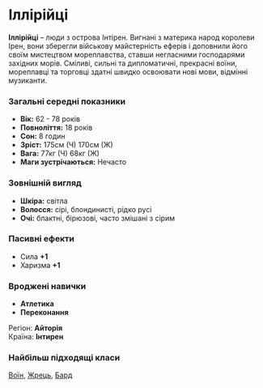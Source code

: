 # Іллірійці

**Іллірійці**  – люди з острова Інтірен. Вигнані з материка народ королеви Ірен, вони зберегли військову майстерність еферів і доповнили його своїм мистецтвом мореплавства, ставши негласними господарями західних морів.
Сміливі, сильні та дипломатичні, прекрасні воїни, мореплавці та торговці здатні швидко освоювати нові мови, відмінні музиканти.

### Загальні середні показники
  - **Вік:** 62 - 78 років
  - **Повноліття:** 18 років
  - **Сон:** 8 годин
  - **Зріст:** 175см (Ч) 170см (Ж)
  - **Вага:** 77кг (Ч) 68кг (Ж)
  - **Маги зустрічаються:** Нечасто

### Зовнішній вигляд
  - **Шкіра:** світла
  - **Волосся:** сірі, блондинисті, рідко русі
  - **Очі:** блактні, бірюзові, часто змішані з сірим

### Пасивні ефекти
  - Сила **+1**
  - Харизма **+1**

### Вроджені навички
  - **Атлетика**
  - **Переконання**

Регіон: **Айторія**<br />
Країна: **Інтирен**

### Найбільш підходящі класи

[Воїн](/docs/classes/warrior), [Жрець](/docs/classes/priest), [Бард](/docs/classes/bard)
